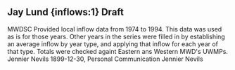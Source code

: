 ## Jay Lund {inflows:1} Draft
MWDSC Provided local inflow data from 1974 to 1994. This data was used as is for those years. Other years in the series were filled in by establishing an average inflow by year type, and applying that inflow for each year of that type. Totals were checked againt Eastern ans Western MWD's UWMPs. 
Jennier Nevils
1899-12-30, Personal Communication
Jennier Nevils
